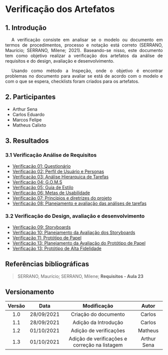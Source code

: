# Verificação dos Artefatos

## 1. Introdução
<p style="text-indent: 20px; text-align: justify"> 
A verificação consiste em analisar se o modelo ou documento em termos de procedimentos, processo e notação está correto (SERRANO, Maurício; SERRANO, Milene; 2021). Baseando-se nisso, este documento tem como objetivo realizar a verificação dos artefatos da análise de requisitos e do design, avaliação e desenvolvimento.
</p>

<p style="text-indent: 20px; text-align: justify">
Usando como método a Inspeção, onde o objetivo é encontrar problemas no documento para avaliar se está de acordo com o modelo e com o que se espera, checklists foram criados para os artefatos.
</p>

## 2. Participantes

- Arthur Sena
- Carlos Eduardo
- Marcos Felipe
- Matheus Calixto

## 3. Resultados

### 3.1 Verificação Análise de Requisitos

<ul>
    <li>
        <a href="../verificacao/questionario" target="_blank">Verificação 01: Questionário</a>
    </li>
    <li>
        <a href="../verificacao/perfil_de_usuario_personas" target="_blank">Verificação 02: Perfil de Usuário e Personas</a>
    </li>
    <li>
        <a href="../verificacao/analiseHierarquicaDeTarefas" target="_blank">Verificação 03: Análise Hierarquica de Tarefas</a>
    </li>
    <li>
        <a href="../verificacao/goms" target="_blank">Verificação 04: G.O.M.S</a>
    </li>
    <li>
        <a href="../verificacao/guia_de_estilo" target="_blank">Verificação 05: Guia de Estilo</a>
    </li>
     <li>
        <a href="../verificacao/metas_de_usabilidade" target="_blank">Verificação 06: Metas de Usabilidade</a>
    </li>
    <li>
        <a href="../verificacao/principiosGeraisDoProjeto" target="_blank">Verificação 07: Princípios e diretrizes do projeto</a>
    </li>
    <li>
        <a href="../verificacao/analise_tarefas.md" target="_blank">Verificação 08: Planejamento e avaliação das análises de tarefas</a>
    </li>
    
</ul>

### 3.2 Verificação do Design, avaliação e desenvolvimento

<ul>
    <li>
        <a href="../verificacao/storyboards" target="_blank">Verificação 09: Storyboards</a>
    </li>
    <li>
        <a href="../verificacao/planejamentoAvaliacaoDoStoryboard" target="_blank">Verificação 10: Planejamento da Avaliação dos Storyboards</a>
    </li>
    <li>
        <a href="../verificacao/prototipo_de_papel" target="_blank">Verificação 11: Protótipo de Papel</a>
    </li>
    <li>
        <a href="../verificacao/planejamento_da_avaliacao_do_prototipo_de_papel" target="_blank">Verificação 13: Planejamento da Avaliação do Protótipo de Papel</a>
    </li>
    <li>
        <a href="https://interacao-humano-computador.github.io/2021.1-Detran-DF//verificacao/prot_alta" target="_blank">Verificação 13: Protótipo de Alta Fidelidade</a>
    </li>
</ul>

## Referências bibliográficas
> SERRANO, Maurício; SERRANO, Milene; <b>Requisitos - Aula 23</b>


## Versionamento

| Versão | Data       | Modificação           | Autor  |
|:-:|:-:|:-:|:-:|
| 1.0    | 28/09/2021 | Criação do documento  | Carlos |
| 1.1    | 28/09/2021 | Adição da Introdução  | Carlos |
| 1.2    | 01/10/2021 | Adição de verificações | Matheus |
| 1.3    | 01/10/2021 | Adição de verificações e correção na listagem | Arthur Sena |
